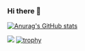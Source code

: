 ### Hi there 👋

[![Anurag's GitHub stats](https://github-readme-stats.vercel.app/api?username=tsubaron
)](https://github.com/anuraghazra/github-readme-stats)

![](https://github-profile-summary-cards.vercel.app/api/cards/profile-details?username=tsubaron&theme=vue)
[![trophy](https://github-profile-trophy.vercel.app/?username=tsubaron)](https://github.com/tsubaron/github-profile-trophy)



<!--
**tsubaron/tsubaron** is a ✨ _special_ ✨ repository because its `README.md` (this file) appears on your GitHub profile.

Here are some ideas to get you started:

- 🔭 I’m currently working on ...
- 🌱 I’m currently learning ...
- 👯 I’m looking to collaborate on ...
- 🤔 I’m looking for help with ...
- 💬 Ask me about ...
- 📫 How to reach me: ...
- 😄 Pronouns: ...
- ⚡ Fun fact: ...
-->
